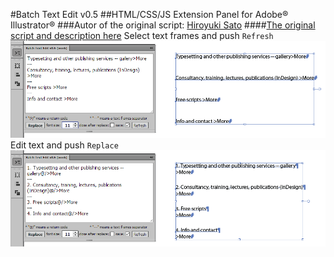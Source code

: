 #Batch Text Edit v0.5
##HTML/CSS/JS Extension Panel for Adobe® Illustrator®
###Autor of the original script: [Hiroyuki Sato](http://shspage.com/)
####[The original script and description here](https://github.com/shspage/illustrator-scripts#batchtexteditjsx)
Select text frames and push `Refresh`
![preview1](img/batch_text_edit_01.png)
Edit text and push `Replace`
![preview2](img/batch_text_edit_02.png)



